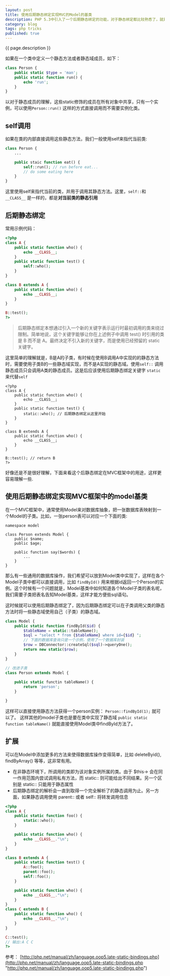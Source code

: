 ```yaml
---
layout: post
title: 使用后期静态绑定实现MVC的Model的基类
description: PHP 5.3中引入了一个后期静态绑定的功能，对于静态绑定都比较熟悉了，就是static修饰的方法或者字段，那这个后期静态绑定又是干什么的呢？
category: blog
tags: php tricks 
published: true
---
```


{{ page.description }}

如果在一个类中定义一个静态方法或者静态域成员，如下：

```php
class Person {
	public static $type = 'man';
	public static function run() {
		echo 'run';
	}
}
```
以对于静态成员的理解，这些static修饰的成员在所有对象中共享，只有一个实例，可以使用```Person::run()``` 这样的方式直接调用而不需要实例化类。

## self调用 ##
如果在类的内部直接调用这些静态方法，我们一般使用self来指代当前类:

```php
class Person {
	...

	public staic function eat() {
		self::run(); // run before eat...
		// do some eating here
	}
}
```
这里使用self来指代当前的类，并用于调用其静态方法。这里，```self::```和```__CLASS__``` 是一样的，都是**对当前类的静态引用**

## 后期静态绑定 ##

常用示例代码：

```php
<?php
class A {
    public static function who() {
        echo __CLASS__;
    }
    public static function test() {
        self::who();
    }
}

class B extends A {
    public static function who() {
        echo __CLASS__;
    }
}

B::test();
?>
```

> 后期静态绑定本想通过引入一个新的关键字表示运行时最初调用的类来绕过限制。简单地说，这个关键字能够让你在上述例子中调用 test() 时引用的类是 B 而不是 A。最终决定不引入新的关键字，而是使用已经预留的 static 关键字。

这里简单的理解就是，B是A的子类，有时候在使用B调用A中实现的的静态方法时，需要使用子类B的一些静态域实现，而不是A实现的静态域。使用```self::``` 调用静态成员只会调用A类的静态成员。这是后应该使用后期静态绑定关键字 ```static```来代替```self```

```
<?php
class A {
    public static function who() {
        echo __CLASS__;
    }
    public static function test() {
        static::who(); // 后期静态绑定从这里开始
    }
}

class B extends A {
    public static function who() {
        echo __CLASS__;
    }
}

B::test(); // return B
?>
```

好像还是不是很好理解，下面来看这个后静态绑定在MVC框架中的用途，这样更容易理解一些.

## 使用后期静态绑定实现MVC框架中的model基类 ##
在一个MVC框架中，通常使用Model来对数据库抽象，把一张数据库表映射到一个Model的子类。比如，一张person表可以对应一个下面的类:

```
namespace model

class Person extends Model {
	public $name;
	public $age;
	
	public function say($words) {
		...
	}
}
```
那么有一些通用的数据库操作，我们希望可以放到Model类中实现了，这样在各个Model子类中都可以直接调用，比如 ```findById()``` 用来根据id返回一个Person的实例。这个时候有一个问题就是，Model基类中如何知道各个Model子类的表名呢，我们需要子类把表名告知Model基类，这样才能方便些sql语句。

这时候就可以使用后期静态绑定了，因为后期静态绑定可以在子类调用父类的静态方法时将一些静态域使用自己（子类）的静态域。

```php
class Model {
	public static function findById($id) {
		$tableName = static::tableName();
		$sql = "select * from {$tableName} where id={$id} ";
		// 下面的数据库查询只是一个示例，使用了一个数据库封装
		$row = DBConnector::createSql($sql)->queryOne();
		return new static($row);
	}
}

// 改进子类
class Person extends Model {
	
	public static functin tableName() {
		return 'person';
	}

}
```

这样可以直接使用静态方法获得一个person实例： ```Person::findById(1);``` 就可以了。
这样其他的model子类也是要在类中实现了静态域 ```public static function tableName()``` 就能直接使用Model类中findById方法了。

## 扩展 ##
可以在Model中添加更多的方法来使得数据库操作变得简单，比如 deleteByid(), findByArray() 等等，这非常有用。

- 在非静态环境下，所调用的类即为该对象实例所属的类。由于 $this-> 会在同一作用范围内尝试调用私有方法，而 static:: 则可能给出不同结果。另一个区别是 static:: 只能用于静态属性
- 后期静态绑定的解析会一直到取得一个完全解析了的静态调用为止。另一方面，如果静态调用使用 parent:: 或者 self:: 将转发调用信息

```php
<?php
class A {
    public static function foo() {
        static::who();
    }

    public static function who() {
        echo __CLASS__."\n";
    }
}

class B extends A {
    public static function test() {
        A::foo();
        parent::foo();
        self::foo();
    }

    public static function who() {
        echo __CLASS__."\n";
    }
}
class C extends B {
    public static function who() {
        echo __CLASS__."\n";
    }
}

C::test(); 
// 输出:A C C
?>
```

参考： [http://php.net/manual/zh/language.oop5.late-static-bindings.php](http://php.net/manual/zh/language.oop5.late-static-bindings.php "http://php.net/manual/zh/language.oop5.late-static-bindings.php")